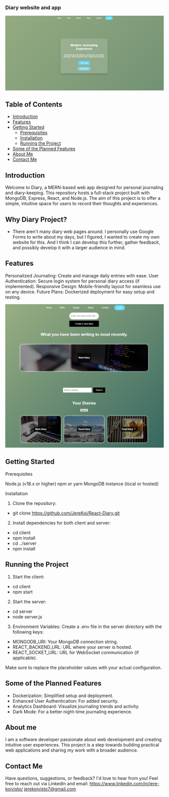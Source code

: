 ### Diary website and app

![Screenshot of Homepage](https://github.com/JereKoi/React-Diary/blob/main/images/homepage_screenshot.png)

## Table of Contents
- [Introduction](#introduction)
- [Features](#features)
- [Getting Started](#getting-started)
  - [Prerequisites](#prerequisites)
  - [Installation](#installation)
  - [Running the Project](#running-the-project)
- [Some of the Planned Features](#Some-of-the-Planned-Features)
- [About Me](#about-me)
- [Contact Me](#contact-me)


## Introduction

Welcome to Diary, a MERN-based web app designed for personal journaling and diary-keeping. This repository hosts a full-stack project built with MongoDB, Express, React, and Node.js. The aim of this project is to offer a simple, intuitive space for users to record their thoughts and experiences.

## Why Diary Project?

- There aren't many diary web pages around. I personally use Google Forms to write about my days, but I figured, I wanted to create my own website for this. And I think I can develop this further, gather feedback, and possibly develop it with a larger audience in mind.

## Features

Personalized Journaling: Create and manage daily entries with ease.
User Authentication: Secure login system for personal diary access (if implemented).
Responsive Design: Mobile-friendly layout for seamless use on any device.
Future Plans: Dockerized deployment for easy setup and testing.

![Screenshot of Diariespage](https://github.com/JereKoi/React-Diary/blob/main/images/diaries_screenshot.png)

## Getting Started

Prerequisites

Node.js (v18.x or higher)
npm or yarn
MongoDB instance (local or hosted)

Installation

1. Clone the repository:

- git clone https://github.com/JereKoi/React-Diary.git

2. Install dependencies for both client and server:

- cd client
- npm install
- cd ../server
- npm install

## Running the Project

1. Start the client:

- cd client
- npm start

2. Start the server:

- cd server
- node server.js

3. Environment Variables: Create a .env file in the server directory with the following keys:

- MONGODB_URI: Your MongoDB connection string.
- REACT_BACKEND_URL: URL where your server is hosted.
- REACT_SOCKET_URL: URL for WebSocket communication (if applicable).

Make sure to replace the placeholder values with your actual configuration.

## Some of the Planned Features

- Dockerization: Simplified setup and deployment.
- Enhanced User Authentication: For added security.
- Analytics Dashboard: Visualize journaling trends and activity.
- Dark Mode: For a better night-time journaling experience.

## About me

I am a software developer passionate about web development and creating intuitive user experiences. This project is a step towards building practical web applications and sharing my work with a broader audience.

## Contact Me

Have questions, suggestions, or feedback? I'd love to hear from you! Feel free to reach out via LinkedIn and email:
https://www.linkedin.com/in/jere-koivisto/
jerekoivisto7@gmail.com
